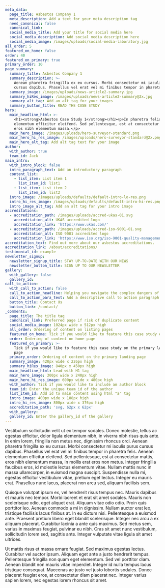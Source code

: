 ```yaml
---
meta_data:
  page_title: Asbestos Company 1
  meta_description: Add a text for your meta description tag
  need_canonical: false
  canonical_link:
  social_media_title: Add your title for social media here
  social_media_description: Add social media description here
  social_media_image: /images/uploads/social-media-laboratory.jpg
all_order: 5
featured_on_home: false
order: 40
featured_on_primary: true
primary_order: 10
page_summary:
  summary_title: Asbestos Company 1
  summary_description: >-
    Aenean pharetra fringilla ex eu cursus. Morbi consectetur mi iaculis purus
    cursus dapibus. Phasellus vel erat vel mi finibus tempor in pharetra felis.
  summary_image: /images/uploads/news-article2-summary.jpg
  summary_hiRes_image: /images/uploads/news-article2-summary@2x.jpg
  summary_alt_tag: Add an alt tag for your images
  summary_button_title: READ THE CASE STUDY
hero:
  main_headline_html: >-
    <h1><strong>Asbestos Case Study 1</strong></h1><p>In pharetra felis. Aenean
    elementum efficitur eleifend. Sed pellentesque, est at consectetur mattis,
    eros nibh elementum massa.</p>
  main_hero_image: /images/uploads/hero-surveyor-standard.png
  main_hero_hi_res_image: /images/uploads/hero-surveyor-standard@2x.png
  main_hero_alt_tag: Add alt tag text for your image
author:
  with_author: true
  team_id: Jack
main_intro:
  with_intro_block: false
  intro_paragraph_text: Add an introductory paragraph
  content_list:
    - list_item: List item 1
      list_item_id: list1
    - list_item: List item 2
      list_item_id: list2
  intro_image: /images/uploads/defaults/default-intro-lo-res.png
  intro_hi_res_image: /images/uploads/defaults/default-intro-hi-res.png
  intro_image_alt_tag: Add an alt tag for your intro image
accreditations:
  - accreditation_path: /images/uploads/accred-ukas-01.svg
    accreditation_alt: UKAS accredited logo
    accreditation_link: 'https://www.ukas.com/'
  - accreditation_path: /images/uploads/accred-iso-9001-01.svg
    accreditation_alt: ISO 9001 accredited logo
    accreditation_link: 'https://www.iso.org/iso-9001-quality-management.html'
accreditation_text: Find out more about our asbestos accreditations.
accreditation_link: /about/accreditations/
testimonial_id: example
newsletter_signup:
  newsletter_signup_title: STAY UP-TO-DATE WITH OUR NEWS
  newsletter_button_title: SIGN UP TO OUR NEWSLETTER
gallery:
  with_gallery: false
  gallery_id:
call_to_action:
  with_call_to_action: false
  call_to_action_headline: Helping you navigate the complex dangers of...
  call_to_action_para_text: Add a descriptive call to action paragraph
  button_title: Contact Us
  button_link: /contact/
_comments:
  page_title: The title tag
  canonical_link: Preferred page if risk of duplicate content
  social_media_image: 1024px wide x 512px high
  all_order: Ordering of content on listing pages
  featured_on_home: Tick if you would like to feature this case study on the homepage
  order: Ordering of content on home page
  featured_on_primary: >-
    Tick if you would like to feature this case study on the primary landing
    page
  primary_order: Ordering of content on the primary landing page
  summary_image: 420px wide x 226px high
  summary_hiRes_image: 840px x 450px high
  main_headline_html: Lead with H1 tag
  main_hero_image: 300px wide x 240px high
  main_hero_hi_res_image: 600px wide x 480px high
  with_author: Tick if you would like to include an author block
  team_id: Enter the unique team_id of the author
  list_item_id: Add id to main content using html "a" tag
  intro_image: 400px wide x 188px high
  intro_hi_res_image: 800px wide x 376px high
  accreditation_path: 'svg, 62px x 62px'
  with_gallery:
  gallery_id: Enter the gallery_id of the gallery
---
```


Vestibulum sollicitudin velit ut ex tempor sodales. Donec molestie, tellus ac egestas efficitur, dolor ligula elementum nibh, in viverra nibh risus quis ante. In enim lorem, fringilla non metus nec, dignissim rhoncus orci. Aenean pharetra fringilla ex eu cursus. Morbi consectetur mi iaculis purus cursus dapibus. Phasellus vel erat vel mi finibus tempor in pharetra felis. Aenean elementum efficitur eleifend. Sed pellentesque, est at consectetur mattis, eros nibh elementum massa, in mollis erat eros non metus. Integer fringilla faucibus eros, id molestie lectus elementum vitae. Nullam mattis nunc in massa ullamcorper, in euismod magna suscipit. Suspendisse nulla mi, egestas efficitur vestibulum vitae, pretium eget lectus. Integer eu mauris erat. Phasellus nunc lacus, placerat non arcu sed, aliquam facilisis sem.

Quisque volutpat ipsum ex, vel hendrerit risus tempus nec. Mauris dapibus et mauris nec tempor. Morbi laoreet et erat sit amet sodales. Mauris non scelerisque odio, eget aliquet erat. Aliquam vitae odio odio. Proin quis porttitor leo. Aenean commodo a mi in dignissim. Nullam auctor erat leo, tristique facilisis lacus finibus at. In eu dictum nisi. Pellentesque a euismod ante. Praesent pretium libero eget blandit scelerisque. Integer nec arcu a ex aliquam placerat. Curabitur lacinia a ante quis maximus. Sed metus sem, varius in maximus feugiat, pulvinar eu nibh. Cras sit amet nunc vestibulum, sollicitudin lorem sed, sagittis ante. Integer vulputate vitae ligula sit amet ultrices.

Ut mattis risus et massa ornare feugiat. Sed maximus egestas lectus. Curabitur vel auctor ipsum. Aliquam eget ante a justo hendrerit tempus. Pellentesque fringilla non quam eget elementum. Sed vel porttitor diam. Aenean blandit non mauris vitae imperdiet. Integer id nulla tempus lacus tristique consequat. Maecenas ac justo vel justo lobortis sodales. Donec placerat feugiat eros, at consectetur diam placerat nec. Integer varius sapien lorem, nec egestas lorem rhoncus sit amet.